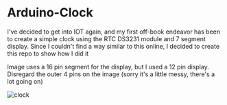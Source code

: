 # Arduino-Clock
I've decided to get into IOT again, and my first off-book endeavor has been to create a simple clock using the RTC DS3231 module and 7 segment display. Since I couldn't find a way similar to this online, I decided to create this repo to show how I did it

Image uses a 16 pin segment for the display, but I used a 12 pin display. Disregard the outer 4 pins on the image (sorry it's a little messy, there's a lot going on)

![clock](https://user-images.githubusercontent.com/33508520/126026877-ebec9bae-31f8-46b4-8fa5-6b5020072486.png)
